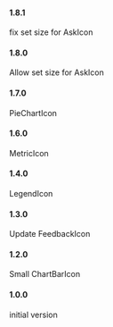 #### 1.8.1
fix set size for AskIcon

#### 1.8.0
Allow set size for AskIcon

#### 1.7.0
PieChartIcon

#### 1.6.0
MetricIcon

#### 1.4.0
LegendIcon

#### 1.3.0
Update FeedbackIcon

#### 1.2.0
Small ChartBarIcon

#### 1.0.0
initial version
